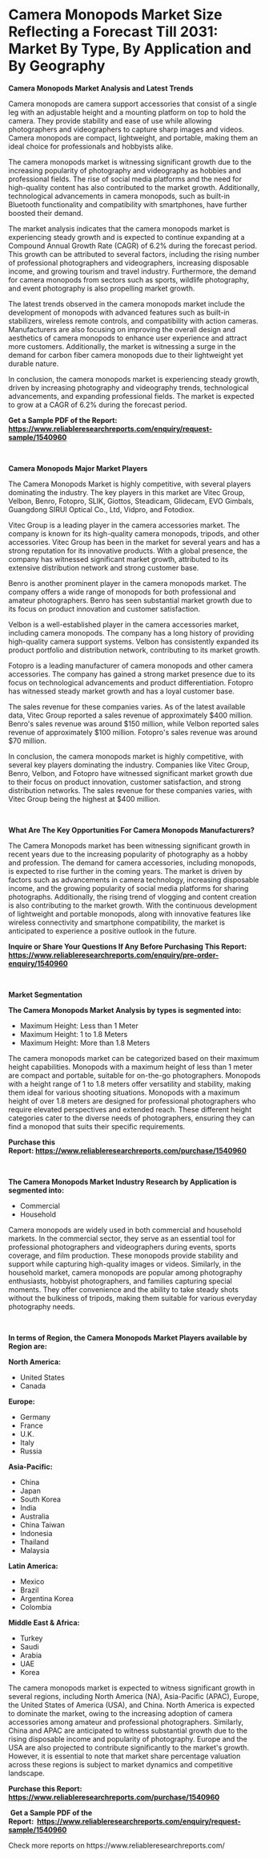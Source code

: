 <p><h1>Camera Monopods Market Size Reflecting a Forecast Till 2031: Market By Type, By Application and By Geography</h1></p><p><strong>Camera Monopods Market Analysis and Latest Trends</strong></p>
<p><p>Camera monopods are camera support accessories that consist of a single leg with an adjustable height and a mounting platform on top to hold the camera. They provide stability and ease of use while allowing photographers and videographers to capture sharp images and videos. Camera monopods are compact, lightweight, and portable, making them an ideal choice for professionals and hobbyists alike.</p><p>The camera monopods market is witnessing significant growth due to the increasing popularity of photography and videography as hobbies and professional fields. The rise of social media platforms and the need for high-quality content has also contributed to the market growth. Additionally, technological advancements in camera monopods, such as built-in Bluetooth functionality and compatibility with smartphones, have further boosted their demand.</p><p>The market analysis indicates that the camera monopods market is experiencing steady growth and is expected to continue expanding at a Compound Annual Growth Rate (CAGR) of 6.2% during the forecast period. This growth can be attributed to several factors, including the rising number of professional photographers and videographers, increasing disposable income, and growing tourism and travel industry. Furthermore, the demand for camera monopods from sectors such as sports, wildlife photography, and event photography is also propelling market growth.</p><p>The latest trends observed in the camera monopods market include the development of monopods with advanced features such as built-in stabilizers, wireless remote controls, and compatibility with action cameras. Manufacturers are also focusing on improving the overall design and aesthetics of camera monopods to enhance user experience and attract more customers. Additionally, the market is witnessing a surge in the demand for carbon fiber camera monopods due to their lightweight yet durable nature.</p><p>In conclusion, the camera monopods market is experiencing steady growth, driven by increasing photography and videography trends, technological advancements, and expanding professional fields. The market is expected to grow at a CAGR of 6.2% during the forecast period.</p></p>
<p><strong>Get a Sample PDF of the Report:&nbsp; <a href="https://www.reliableresearchreports.com/enquiry/request-sample/1540960">https://www.reliableresearchreports.com/enquiry/request-sample/1540960</a></strong></p>
<p>&nbsp;</p>
<p><strong>Camera Monopods Major Market Players</strong></p>
<p><p>The Camera Monopods Market is highly competitive, with several players dominating the industry. The key players in this market are Vitec Group, Velbon, Benro, Fotopro, SLIK, Giottos, Steadicam, Glidecam, EVO Gimbals, Guangdong SIRUI Optical Co., Ltd, Vidpro, and Fotodiox.</p><p>Vitec Group is a leading player in the camera accessories market. The company is known for its high-quality camera monopods, tripods, and other accessories. Vitec Group has been in the market for several years and has a strong reputation for its innovative products. With a global presence, the company has witnessed significant market growth, attributed to its extensive distribution network and strong customer base.</p><p>Benro is another prominent player in the camera monopods market. The company offers a wide range of monopods for both professional and amateur photographers. Benro has seen substantial market growth due to its focus on product innovation and customer satisfaction.</p><p>Velbon is a well-established player in the camera accessories market, including camera monopods. The company has a long history of providing high-quality camera support systems. Velbon has consistently expanded its product portfolio and distribution network, contributing to its market growth.</p><p>Fotopro is a leading manufacturer of camera monopods and other camera accessories. The company has gained a strong market presence due to its focus on technological advancements and product differentiation. Fotopro has witnessed steady market growth and has a loyal customer base.</p><p>The sales revenue for these companies varies. As of the latest available data, Vitec Group reported a sales revenue of approximately $400 million. Benro's sales revenue was around $150 million, while Velbon reported sales revenue of approximately $100 million. Fotopro's sales revenue was around $70 million.</p><p>In conclusion, the camera monopods market is highly competitive, with several key players dominating the industry. Companies like Vitec Group, Benro, Velbon, and Fotopro have witnessed significant market growth due to their focus on product innovation, customer satisfaction, and strong distribution networks. The sales revenue for these companies varies, with Vitec Group being the highest at $400 million.</p></p>
<p>&nbsp;</p>
<p><strong>What Are The Key Opportunities For Camera Monopods Manufacturers?</strong></p>
<p><p>The Camera Monopods market has been witnessing significant growth in recent years due to the increasing popularity of photography as a hobby and profession. The demand for camera accessories, including monopods, is expected to rise further in the coming years. The market is driven by factors such as advancements in camera technology, increasing disposable income, and the growing popularity of social media platforms for sharing photographs. Additionally, the rising trend of vlogging and content creation is also contributing to the market growth. With the continuous development of lightweight and portable monopods, along with innovative features like wireless connectivity and smartphone compatibility, the market is anticipated to experience a positive outlook in the future.</p></p>
<p><strong>Inquire or Share Your Questions If Any Before Purchasing This Report: <a href="https://www.reliableresearchreports.com/enquiry/pre-order-enquiry/1540960">https://www.reliableresearchreports.com/enquiry/pre-order-enquiry/1540960</a></strong></p>
<p>&nbsp;</p>
<p><strong>Market Segmentation</strong></p>
<p><strong>The Camera Monopods Market Analysis by types is segmented into:</strong></p>
<p><ul><li>Maximum Height: Less than 1 Meter</li><li>Maximum Height: 1 to 1.8 Meters</li><li>Maximum Height: More than 1.8 Meters</li></ul></p>
<p><p>The camera monopods market can be categorized based on their maximum height capabilities. Monopods with a maximum height of less than 1 meter are compact and portable, suitable for on-the-go photographers. Monopods with a height range of 1 to 1.8 meters offer versatility and stability, making them ideal for various shooting situations. Monopods with a maximum height of over 1.8 meters are designed for professional photographers who require elevated perspectives and extended reach. These different height categories cater to the diverse needs of photographers, ensuring they can find a monopod that suits their specific requirements.</p></p>
<p><strong>Purchase this Report:&nbsp;<a href="https://www.reliableresearchreports.com/purchase/1540960">https://www.reliableresearchreports.com/purchase/1540960</a></strong></p>
<p>&nbsp;</p>
<p><strong>The Camera Monopods Market Industry Research by Application is segmented into:</strong></p>
<p><ul><li>Commercial</li><li>Household</li></ul></p>
<p><p>Camera monopods are widely used in both commercial and household markets. In the commercial sector, they serve as an essential tool for professional photographers and videographers during events, sports coverage, and film production. These monopods provide stability and support while capturing high-quality images or videos. Similarly, in the household market, camera monopods are popular among photography enthusiasts, hobbyist photographers, and families capturing special moments. They offer convenience and the ability to take steady shots without the bulkiness of tripods, making them suitable for various everyday photography needs.</p></p>
<p>&nbsp;</p>
<p><strong>In terms of Region, the Camera Monopods Market Players available by Region are:</strong></p>
<p>
    <p> <strong> North America: </strong>
        <ul>
            <li>United States</li>
            <li>Canada</li>
        </ul>
        </p> 
    <p> <strong> Europe: </strong>
        <ul>
            <li>Germany</li>
            <li>France</li>
            <li>U.K.</li>
            <li>Italy</li>
            <li>Russia</li>
        </ul>
        </p> 
    <p> <strong> Asia-Pacific: </strong>
        <ul>
            <li>China</li>
            <li>Japan</li>
            <li>South Korea</li>
            <li>India</li>
            <li>Australia</li>
            <li>China Taiwan</li>
            <li>Indonesia</li>
            <li>Thailand</li>
            <li>Malaysia</li>
        </ul>
        </p> 
    <p> <strong> Latin America: </strong>
        <ul>
            <li>Mexico</li>
            <li>Brazil</li>
            <li>Argentina Korea</li>
            <li>Colombia</li>
        </ul>
        </p> 
    <p> <strong> Middle East & Africa: </strong>
        <ul>
            <li>Turkey</li>
            <li>Saudi</li>
            <li>Arabia</li>
            <li>UAE</li>
            <li>Korea</li>
        </ul>
    </p>
    </p>
<p><p>The camera monopods market is expected to witness significant growth in several regions, including North America (NA), Asia-Pacific (APAC), Europe, the United States of America (USA), and China. North America is expected to dominate the market, owing to the increasing adoption of camera accessories among amateur and professional photographers. Similarly, China and APAC are anticipated to witness substantial growth due to the rising disposable income and popularity of photography. Europe and the USA are also projected to contribute significantly to the market's growth. However, it is essential to note that market share percentage valuation across these regions is subject to market dynamics and competitive landscape.</p></p>
<p><strong>Purchase this Report: <a href="https://www.reliableresearchreports.com/purchase/1540960">https://www.reliableresearchreports.com/purchase/1540960</a></strong></p>
<p>&nbsp;<strong>Get a Sample PDF of the Report:&nbsp;&nbsp;<a href="https://www.reliableresearchreports.com/enquiry/request-sample/1540960">https://www.reliableresearchreports.com/enquiry/request-sample/1540960</a></strong></p>
<p><strong></strong></p>
<p>Check more reports on https://www.reliableresearchreports.com/</p>